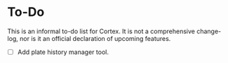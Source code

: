 # To-Do

This is an informal to-do list for Cortex. It is not a comprehensive change-log, nor is it an official declaration of upcoming features.

- [ ] Add plate history manager tool.
